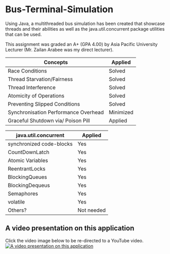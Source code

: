 # Bus-Terminal-Simulation
Using Java, a multithreaded bus simulation has been created that showcase threads and their abilities as well as the java.util.concurrent package utilities that can be used.

This assignment was graded an A+ (GPA 4.00) by Asia Pacific University Lecturer (Mr. Zailan Arabee was my direct lecturer).

| Concepts        | Applied     |
| ------------- |-------------|
| Race Conditions| Solved|
| Thread Starvation/Fairness| Solved|
| Thread Interference | Solved |
| Atomicity of Operations | Solved |
| Preventing Slipped Conditions | Solved |
| Synchronisation Performance Overhead | Minimized |
| Graceful Shutdown via/ Poison Pill | Applied |

| java.util.concurrent| Applied |
| ------------- |-------------|
| synchronized code-blocks| Yes |
| CountDownLatch | Yes |
| Atomic Variables | Yes |
| ReentrantLocks | Yes |
| BlockingQueues | Yes |
| BlockingDequeus | Yes |
| Semaphores | Yes |
| volatile | Yes |
| Others? | Not needed |

## A video presentation on this application
Click the video image below to be re-directed to a YouTube video. <br />
[![A video presentation on this application](https://img.youtube.com/vi/uekzDNHvCIk/0.jpg)](https://youtu.be/uekzDNHvCIk)
